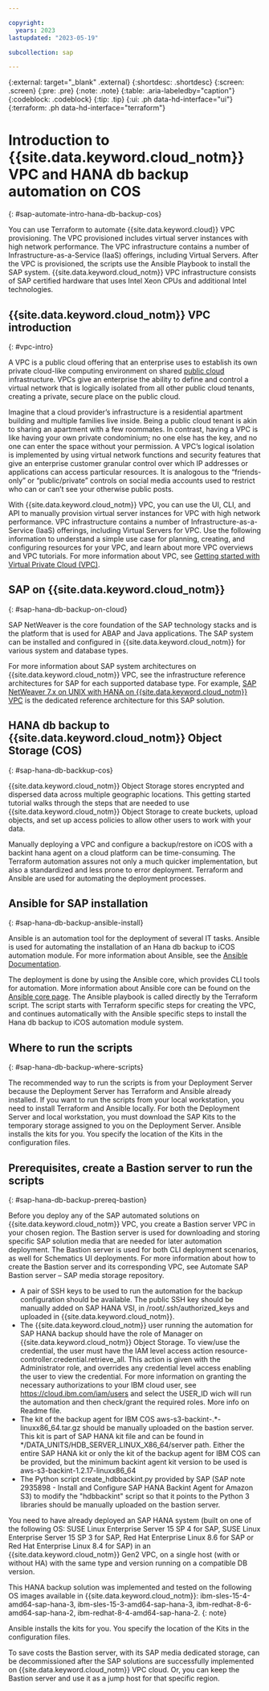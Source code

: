 ```yaml
---

copyright:
  years: 2023
lastupdated: "2023-05-19"

subcollection: sap

---
```


{:external: target="_blank" .external}
{:shortdesc: .shortdesc}
{:screen: .screen}
{:pre: .pre}
{:note: .note}
{:table: .aria-labeledby="caption"}
{:codeblock: .codeblock}
{:tip: .tip} 
{:ui: .ph data-hd-interface="ui"}
{:terraform: .ph data-hd-interface="terraform"}

# Introduction to {{site.data.keyword.cloud_notm}} VPC and HANA db backup automation on COS
{: #sap-automate-intro-hana-db-backup-cos}

You can use Terraform to automate {{site.data.keyword.cloud}} VPC provisioning. The VPC provisioned includes virtual server instances with high network performance. The VPC infrastructure contains a number of Infrastructure-as-a-Service (IaaS) offerings, including Virtual Servers. After the VPC is provisioned, the scripts use the Ansible Playbook to install the SAP system. {{site.data.keyword.cloud_notm}} VPC infrastructure consists of SAP certified hardware that uses Intel Xeon CPUs and additional Intel technologies.

## {{site.data.keyword.cloud_notm}} VPC introduction
{: #vpc-intro}

A VPC is a public cloud offering that an enterprise uses to establish its own private cloud-like computing environment on shared [public cloud]( https://www.ibm.com/cloud/public) infrastructure. VPCs give an enterprise the ability to define and control a virtual network that is logically isolated from all other public cloud tenants, creating a private, secure place on the public cloud.

Imagine that a cloud provider’s infrastructure is a residential apartment building and multiple families live inside. Being a public cloud tenant is akin to sharing an apartment with a few roommates. In contrast, having a VPC is like having your own private condominium; no one else has the key, and no one can enter the space without your permission.
A VPC’s logical isolation is implemented by using virtual network functions and security features that give an enterprise customer granular control over which IP addresses or applications can access particular resources. It is analogous to the “friends-only” or “public/private” controls on social media accounts used to restrict who can or can’t see your otherwise public posts.

With {{site.data.keyword.cloud_notm}} VPC, you can use the UI, CLI, and API to manually provision virtual server instances for VPC with high network performance. VPC infrastructure contains a number of Infrastructure-as-a-Service (IaaS) offerings, including Virtual Servers for VPC. Use the following information to understand a simple use case for planning, creating, and configuring resources for your VPC, and learn about more VPC overviews and VPC tutorials. For more information about VPC, see [Getting started with Virtual Private Cloud (VPC)]( https://cloud.ibm.com/docs/vpc?topic=vpc-getting-started).

## SAP on {{site.data.keyword.cloud_notm}}
{: #sap-hana-db-backup-on-cloud}

SAP NetWeaver is the core foundation of the SAP technology stacks and is the platform that is used for ABAP and Java applications. The SAP system can be installed and configured in {{site.data.keyword.cloud_notm}} for various system and database types.

For more information about SAP system architectures on {{site.data.keyword.cloud_notm}} VPC, see the infrastructure reference architectures for SAP for each supported database type. For example, [SAP NetWeaver 7.x on UNIX with HANA on {{site.data.keyword.cloud_notm}} VPC]( https://cloud.ibm.com/docs/sap?topic=sap-sap-refarch-nw-hana&interface=terraform) is the dedicated reference architecture for this SAP solution.

## HANA db backup to {{site.data.keyword.cloud_notm}} Object Storage (COS)
{: #sap-hana-db-backkup-cos}

{{site.data.keyword.cloud_notm}} Object Storage stores encrypted and dispersed data across multiple geographic locations. This getting started tutorial walks through the steps that are needed to use {{site.data.keyword.cloud_notm}} Object Storage to create buckets, upload objects, and set up access policies to allow other users to work with your data.

Manually deploying a VPC and configure a backup/restore on iCOS with a backint hana agent on a cloud platform can be time-consuming. The Terraform automation assures not only a much quicker implementation, but also a standardized and less prone to error deployment. Terraform and Ansible are used for automating the deployment processes.

## Ansible for SAP installation
{: #sap-hana-db-backup-ansible-install}

Ansible is an automation tool for the deployment of several IT tasks. Ansible is used for automating the installation of an Hana db backup to iCOS automation module. For more information about Ansible, see the [Ansible Documentation](https://docs.ansible.com/ansible/latest/index.html).

The deployment is done by using the Ansible core, which provides CLI tools for automation. More information about Ansible core can be found on the [Ansible core page]( https://docs.ansible.com/ansible-core/devel/index.html).
The Ansible playbook is called directly by the Terraform script. The script starts with Terraform specific steps for creating the VPC, and continues automatically with the Ansible specific steps to install the Hana db backup to iCOS automation module system.

## Where to run the scripts
{: #sap-hana-db-backup-where-scripts}

The recommended way to run the scripts is from your Deployment Server because the Deployment Server has Terraform and Ansible already installed. If you want to run the scripts from your local workstation, you need to install Terraform and Ansible locally.
For both the Deployment Server and local workstation, you must download the SAP Kits to the temporary storage assigned to you on the Deployment Server. Ansible installs the kits for you. You specify the location of the Kits in the configuration files.

## Prerequisites, create a Bastion server to run the scripts
{: #sap-hana-db-backup-prereq-bastion} 

Before you deploy any of the SAP automated solutions on {{site.data.keyword.cloud_notm}} VPC, you create a Bastion server VPC in your chosen region. The Bastion server is used for downloading and storing specific SAP solution media that are needed for later automation deployment. The Bastion server is used for both CLI deployment scenarios, as well for Schematics UI deployments. For more information about how to create the Bastion server and its corresponding VPC, see Automate SAP Bastion server – SAP media storage repository.
*	A pair of SSH keys to be used to run the automation for the backup configuration should be available. The public SSH key should be manually added on SAP HANA VSI, in /root/.ssh/authorized_keys and uploaded in {{site.data.keyword.cloud_notm}}.
*	The {{site.data.keyword.cloud_notm}} user running the automation for SAP HANA backup should have the role of Manager on {{site.data.keyword.cloud_notm}} Object Storage. To view/use the credential, the user must have the IAM level access action resource-controller.credential.retrieve_all. This action is given with the Administrator role, and overrides any credential level access enabling the user to view the credential. For more information on granting the necessary authorizations to your IBM cloud user, see https://cloud.ibm.com/iam/users and select the USER_ID wich will run the automation and then check/grant the required roles. More info on Readme file.
*	The kit of the backup agent for IBM COS aws-s3-backint-.*-linuxx86_64.tar.gz should be manually uploaded on the bastion server. This kit is part of SAP HANA kit file and can be found in */DATA_UNITS/HDB_SERVER_LINUX_X86_64/server path. Either the entire SAP HANA kit or only the kit of the backup agent for IBM COS can be provided, but the minimum backint agent kit version to be used is aws-s3-backint-1.2.17-linuxx86_64 
*	The Python script create_hdbbackint.py provided by SAP (SAP note 2935898 - Install and Configure SAP HANA Backint Agent for Amazon S3) to modify the "hdbbackint" script so that it points to the Python 3 libraries should be manually uploaded on the bastion server.

You need to have already deployed an SAP HANA system (built on one of the following OS: SUSE Linux Enterprise Server 15 SP 4 for SAP, SUSE Linux Enterprise Server 15 SP 3 for SAP, Red Hat Enterprise Linux 8.6 for SAP or Red Hat Enterprise Linux 8.4 for SAP) in an {{site.data.keyword.cloud_notm}} Gen2 VPC, on a single host (with or without HA) with the same type and version running on a compatible DB version.

This HANA backup solution was implemented and tested on the following OS images available in {{site.data.keyword.cloud_notm}}: ibm-sles-15-4-amd64-sap-hana-3, ibm-sles-15-3-amd64-sap-hana-3, ibm-redhat-8-6-amd64-sap-hana-2, ibm-redhat-8-4-amd64-sap-hana-2.
{: note}

Ansible installs the kits for you. You specify the location of the Kits in the configuration files.

To save costs the Bastion server, with its SAP media dedicated storage, can be decommissioned after the SAP solutions are successfully implemented on {{site.data.keyword.cloud_notm}} VPC cloud. Or, you can keep the Bastion server and use it as a jump host for that specific region.

